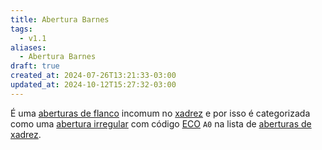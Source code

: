 ```yaml
---
title: Abertura Barnes
tags:
  - v1.1
aliases:
  - Abertura Barnes
draft: true
created_at: 2024-07-26T13:21:33-03:00
updated_at: 2024-10-12T15:27:32-03:00
---
```


É uma [aberturas de flanco](Xadrez_Aberturas_de_flanco.md) incomum no [xadrez](../../08/06/Xadrez.md) e por isso é categorizada como uma [abertura irregular](Xadrez_Aberturas_irregulares.md) com código [ECO](../../../../entrada/2024/07/26/Encyclopaedia_of_Chess_Openings.md) `A0` na lista de [aberturas de xadrez](Xadrez_Aberturas.md).